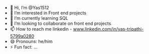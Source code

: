 - 👋 Hi, I’m @Yas1512
- 👀 I’m interested in Front end projects
- 🌱 I’m currently learning SQL
- 💞️ I’m looking to collaborate on front end projects
- 📫 How to reach me linkedin - www.linkedin.com/in/yas-tripathi-5799a0280
- 😄 Pronouns: he/him
- ⚡ Fun fact: ...

<!---
Yas1512/Yas1512 is a ✨ special ✨ repository because its `README.md` (this file) appears on your GitHub profile.
You can click the Preview link to take a look at your changes.
--->
